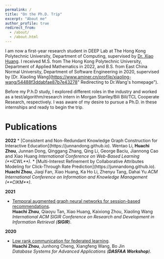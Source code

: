 ```yaml
---
permalink: /
title: "On the Ph.D. Trip"
excerpt: "About me"
author_profile: true
redirect_from: 
  - /about/
  - /about.html
---
```


I am now a first-year research student in DEEP Lab at The Hong Kong Polytechnic University, Department of Computing, supervised by [Dr. Xiao Huang](https://www4.comp.polyu.edu.hk/~xiaohuang/index.html "Redirecting to Dr.Huang's homepage"). I received M.S. from The Hong Kong Polytechnic University, Department of Applied Mathematics in 2022, and B.S. from East China Normal University, Department of Software Engineering in 2020, supervised by [Dr. Xiaoling Wang](https://www.aminer.cn/profile/xiaoling-wang/54488f3ddabfae87b7e43278" Redirecting to Dr.Wang's homepage").

Before my P.h.D study, I explored different roles in the industry and worked as a test/algorithm/research intern in Morgan Stanley/Bili Bili/TCL Cooperate Research, respectively. I was aware of my desire to pursue a Ph.D. in these internships and ready to begin the trip.

<h1> Publications </h1>
<b>2022</b>
* [Consistent and Non-Redundant Knowledge Graph Construction for Interactive Education](https://junnandong.github.io).     
    Wentao Li, <b>Huachi Zhou</b>, Junnan Dong, Qinggang Zhang, Qing Li, George Baciu, Jiannong Cao and Xiao Huang     
    <i>International Conference on Web-Based Learning (**ICWL**)</i>.
* [Multi-Interest Refinement by Collaborative Attributes Modeling for Click-Through Rate Prediction](https://junnandong.github.io).     
    <b>Huachi Zhou</b>, Jiaqi Fan, Xiao Huang, Ka Ho Li, Zhenyu Tang, Dahai Yu     
    <i>ACM International Conference on Information and Knowledge Management (**CIKM**)</i>.  
  
<b>2021</b>
* [Temporal augmented graph neural networks for session-based recommendations](https://junnandong.github.io).     
    <b>Huachi Zhou</b>, Qiaoyu Tan, Xiao Huang, Kaixiong Zhou, Xiaoling Wang  
    <i>International ACM SIGIR Conference on Research and Development in Information Retrieval (**SIGIR**)</i>. 
    
<b>2020</b>
* [Low rank communication for federated learning](https://junnandong.github.io).     
    <b>Huachi Zhou</b>, Junhong Cheng, Xiangfeng Wang, Bo Jin  
    <i>Database Systems for Advanced Applications (**DASFAA Workshop**)</i>. 

  
